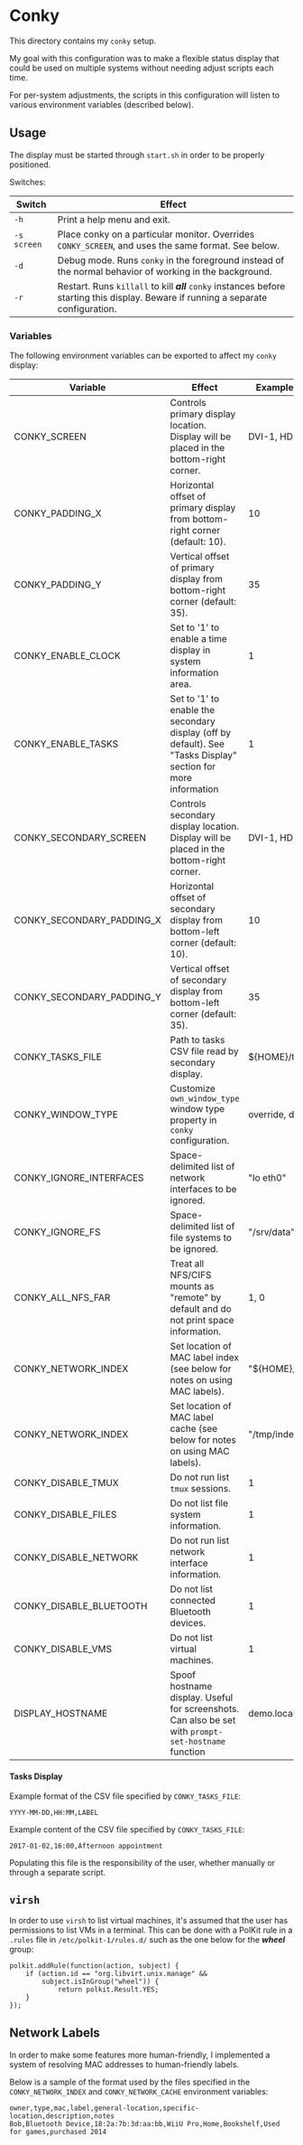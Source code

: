 
# Conky

This directory contains my `conky` setup.

My goal with this configuration was to make a flexible status display
  that could be used on multiple systems without needing adjust scripts
  each time.

For per-system adjustments, the scripts in this configuration
  will listen to various environment variables (described below).

## Usage

The display must be started through `start.sh` in order
  to be properly positioned.

Switches:

| **Switch**  | **Effect**                                                                                                                            |
|-------------|---------------------------------------------------------------------------------------------------------------------------------------|
| `-h`        | Print a help menu and exit.                                                                                                           |
| `-s screen` | Place conky on a particular  monitor. Overrides `CONKY_SCREEN`, and uses the same format. See below.                                  |
| `-d`        | Debug mode. Runs `conky` in the foreground instead of the normal behavior of working in the background.                               |
| `-r`        | Restart. Runs `killall` to kill ***all*** `conky` instances before starting this display. Beware if running a separate configuration. |

### Variables

The following environment variables can be exported to affect my `conky` display:

| Variable                  | Effect                                                                                                        | Example Value(s)    |
|---------------------------|---------------------------------------------------------------------------------------------------------------|---------------------|
| CONKY_SCREEN              | Controls primary display location. Display will be placed in the bottom-right corner.                         | DVI-1, HDMI-0       |
| CONKY_PADDING_X           | Horizontal offset of primary display from bottom-right corner (default: 10).                                  | 10                  |
| CONKY_PADDING_Y           | Vertical offset of primary display from bottom-right corner (default: 35).                                    | 35                  |
| CONKY_ENABLE_CLOCK        | Set to '1' to enable a time display in system information area.                                               | 1                   |
| CONKY_ENABLE_TASKS        | Set to '1' to enable the secondary display (off by default). See "Tasks Display" section for more information | 1                   |
| CONKY_SECONDARY_SCREEN    | Controls secondary display location. Display will be placed in the bottom-right corner.                       | DVI-1, HDMI-0       |
| CONKY_SECONDARY_PADDING_X | Horizontal offset of secondary display from bottom-left corner (default: 10).                                 | 10                  |
| CONKY_SECONDARY_PADDING_Y | Vertical offset of secondary display from bottom-left corner (default: 35).                                   | 35                  |
| CONKY_TASKS_FILE          | Path to tasks CSV file read by secondary display.                                                             | ${HOME}/tasks.csv   |
| CONKY_WINDOW_TYPE         | Customize `own_window_type` window type property in `conky` configuration.                                    | override, dock      |
| CONKY_IGNORE_INTERFACES   | Space-delimited list of network interfaces to be ignored.                                                     | "lo eth0"           |
| CONKY_IGNORE_FS           | Space-delimited list of file systems to be ignored.                                                           | "/srv/data"         |
| CONKY_ALL_NFS_FAR         | Treat all NFS/CIFS mounts as "remote" by default and do not print space information.                          | 1, 0                |
| CONKY_NETWORK_INDEX       | Set location of MAC label index (see below for notes on using MAC labels).                                    | "${HOME}/index.csv" |
| CONKY_NETWORK_INDEX       | Set location of MAC label cache (see below for notes on using MAC labels).                                    | "/tmp/index.csv"    |
| CONKY_DISABLE_TMUX        | Do not run list `tmux` sessions.                                                                              | 1                   |
| CONKY_DISABLE_FILES       | Do not list file system information.                                                                          | 1                   |
| CONKY_DISABLE_NETWORK     | Do not run list network interface information.                                                                | 1                   |
| CONKY_DISABLE_BLUETOOTH   | Do not list connected Bluetooth devices.                                                                      | 1                   |
| CONKY_DISABLE_VMS         | Do not list virtual machines.                                                                                 | 1                   |
| DISPLAY_HOSTNAME          | Spoof hostname display. Useful for screenshots. Can also be set with `prompt-set-hostname` function           | demo.localdomain    |

#### Tasks Display

Example format of the CSV file specified by `CONKY_TASKS_FILE`:

    YYYY-MM-DD,HH:MM,LABEL

Example content of the CSV file specified by `CONKY_TASKS_FILE`:

    2017-01-02,16:00,Afternoon appointment

Populating this file is the responsibility of the user,
    whether manually or through a separate script.

## `virsh`

In order to use `virsh` to list virtual machines, it's assumed that the user
    has permissions to list VMs in a terminal. This can be done with a PolKit rule
    in a `.rules` file in `/etc/polkit-1/rules.d/` such as the one below for the ***wheel*** group:

    polkit.addRule(function(action, subject) {
        if (action.id == "org.libvirt.unix.manage" &&
            subject.isInGroup("wheel")) {
                return polkit.Result.YES;
        }
    });

## Network Labels

In order to make some features more human-friendly, I implemented
  a system of resolving MAC addresses to human-friendly labels.

Below is a sample of the format used by the files specified in the
  `CONKY_NETWORK_INDEX` and `CONKY_NETWORK_CACHE` environment variables:

    owner,type,mac,label,general-location,specific-location,description,notes
    Bob,Bluetooth Device,18:2a:7b:3d:aa:bb,WiiU Pro,Home,Bookshelf,Used for games,purchased 2014
